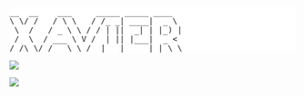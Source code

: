 <pre style="background-color: #fff !important;">
__  __    ___     _____ _____ ____  
\ \/ /   / \ \   / /_ _| ____|  _ \ 
 \  /   / _ \ \ / / | ||  _| | |_) |
 /  \  / ___ \ V /  | || |___|  _ < 
/_/\_\/_/   \_\_/  |___|_____|_| \_\
</pre>

<!-- ![](https://github-readme-stats.vercel.app/api/top-langs/?username=xavierror&hide=css,html&layout=compact&card_width=446&theme=algolia) -->
![](https://github-readme-stats.vercel.app/api/top-langs/?username=xavierror&hide=css,html&layout=compact&card_width=446)

<!-- ![](https://github-readme-stats.vercel.app/api?username=xavierror&show_icons=true&theme=algolia&hide=contribs&count_private=true&include_all_commits=true) -->
![](https://github-readme-stats.vercel.app/api?username=xavierror&show_icons=true&hide=contribs&count_private=true&include_all_commits=true)
